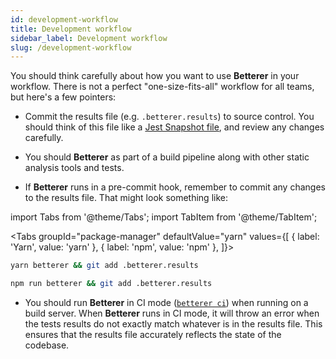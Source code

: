 ```yaml
---
id: development-workflow
title: Development workflow
sidebar_label: Development workflow
slug: /development-workflow
---
```


You should think carefully about how you want to use **Betterer** in your workflow. There is not a perfect "one-size-fits-all" workflow for all teams, but here's a few pointers:

- Commit the results file (e.g. `.betterer.results`) to source control. You should think of this file like a [Jest Snapshot file](https://jestjs.io/docs/en/snapshot-testing), and review any changes carefully.

- You should **Betterer** as part of a build pipeline along with other static analysis tools and tests.

- If **Betterer** runs in a pre-commit hook, remember to commit any changes to the results file. That might look something like:

import Tabs from '@theme/Tabs';
import TabItem from '@theme/TabItem';

<!-- prettier-ignore -->
<Tabs
  groupId="package-manager"
  defaultValue="yarn"
  values={[
    { label: 'Yarn', value: 'yarn' },
    { label: 'npm', value: 'npm' },
  ]}>
  <TabItem
    value="yarn">

```bash
yarn betterer && git add .betterer.results
```

  </TabItem>
  <TabItem
    value="npm">

```bash
npm run betterer && git add .betterer.results
```

  </TabItem>
</Tabs>

- You should run **Betterer** in CI mode ([`betterer ci`](./running-betterer#ci-mode-run-your-tests-and-throw-on-changes)) when running on a build server. When **Betterer** runs in CI mode, it will throw an error when the tests results do not exactly match whatever is in the results file. This ensures that the results file accurately reflects the state of the codebase.
